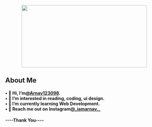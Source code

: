 <div id="header" align="center">
  <img src="https://smmpackage.in/wp-content/uploads/2021/07/develpoment.gif" height="200"width="400" />
</div>
<h2>About Me</h2>
<h4>
• 👋 Hi, I’m<a href="https://github.com/Arnav123098">@Arnav123098</a>.<br>
• 👀 I’m interested in reading, coding, ui design.<br>
• 🌱 I’m currently learning Web Development.<br>
• 💬 Reach me out on Instagram<a href="https://www.instagram.com/_iamarnav._/">@_iamarnav._</a></h4>
<strong>----Thank You----</strong>

<!---
Arnav123098/Arnav123098 is a ✨ special ✨ repository because its `README.md` (this file) appears on your GitHub profile.
You can click the Preview link to take a look at your changes.
--->
